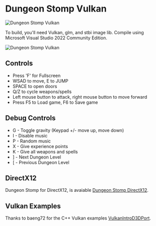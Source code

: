 # Dungeon Stomp Vulkan

![Dungeon Stomp Vulkan](../main/Textures/screenshot13.jpg)

To build, you'll need Vulkan, glm, and stbi image lib.  Compile using Microsoft Visual Studio 2022 Community Edition.

![Dungeon Stomp Vulkan](../main/Textures/screenshot12.jpg)

## Controls

* Press 'F' for Fullscreen
* WSAD to move, E to JUMP
* SPACE to open doors
* Q/Z to cycle weapons/spells
* Left mouse button to attack, right mouse button to move forward
* Press F5 to Load game, F6 to Save game

## Debug Controls

* G - Toggle gravity (Keypad +/- move up, move down)
* I - Disable music
* P - Random music
* X - Give experience points
* K - Give all weapons and spells
* ] - Next Dungeon Level
* [ - Previous Dungeon Level

## DirectX12

Dungeon Stomp for DirectX12, is avaiable [Dungeon Stomp DirectX12](https://github.com/moonwho101/DungeonStompDirectX12).

## Vulkan Examples

Thanks to baeng72 for the C++ Vulkan examples [VulkanIntroD3DPort](https://github.com/baeng72/VulkanIntroD3DPort).

